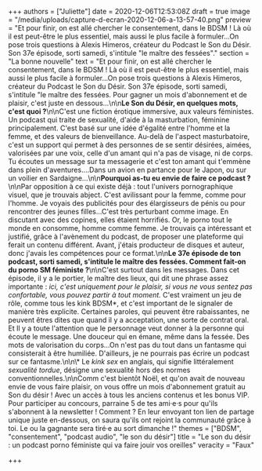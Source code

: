 +++
authors = ["Juliette"]
date = 2020-12-06T12:53:08Z
draft = true
image = "/media/uploads/capture-d-ecran-2020-12-06-a-13-57-40.png"
preview = "Et pour finir, on est allé chercher le consentement, dans le BDSM ! Là où il est peut-être le plus essentiel, mais aussi le plus facile à formuler...On pose trois questions à Alexis Himeros, créateur du Podcast le Son du Désir. Son 37e épisode, sorti samedi, s'intitule \"le maître des fessées\"."
section = "La bonne nouvelle"
text = "Et pour finir, on est allé chercher le consentement, dans le BDSM ! Là où il est peut-être le plus essentiel, mais aussi le plus facile à formuler...On pose trois questions à Alexis Himeros, créateur du Podcast le Son du Désir. Son 37e épisode, sorti samedi, s'intitule \"le maître des fessées. Pour gagner un mois d'abonnement et de plaisir, c'est juste en dessous...\n\n**Le Son du Désir, en quelques mots, c'est quoi ?**\n\nC'est une fiction érotique immersive, aux valeurs féministes. Un podcast qui traite de sexualité, d'aide à la masturbation, féminine principalement. C'est basé sur une idée d'égalité entre l'homme et la femme, et des valeurs de bienveillance. Au-delà de l'aspect masturbatoire, c'est un support qui permet à des personnes de se sentir désirées, aimées, valorisées par une voix, celle d'un amant qui n'a pas de visage, ni de corps. Tu écoutes un message sur ta messagerie et c'est ton amant qui t'emmène dans plein d'aventures….Dans un avion en partance pour le Japon, ou sur un voilier en Sardaigne...\n\n**Pourquoi as-tu eu envie de faire ce podcast ?**\n\nPar opposition à ce qui existe déjà : tout l'univers pornographique visuel, que je trouvais abject. C'est avilissant pour la femme, comme pour l'homme. Je voyais des publicités pour des élargisseurs de pénis ou pour rencontrer des jeunes filles...C'est très perturbant comme image. En discutant avec des copines, elles étaient horrifiés. Or, le porno tout le monde en consomme, homme comme femme. Je trouvais ça intéressant et justifié, grâce à l'avènement du podcast, de proposer une plateforme qui ferait un contenu différent. Avant, j'étais producteur de disques et auteur, donc j'avais les compétences pour ce format.\n\n**Le 37e épisode de ton podcast, sorti samedi, s'intitule le maître des fessées. Comment fait-on du porno SM féministe ?**\n\nC'est surtout dans les messages. Dans cet épisode, il y a le portier, le maître des lieux, qui dit une phrase assez importante : _ici, c'est uniquement pour le plaisir, si vous ne vous sentez pas confortable, vous pouvez partir à tout moment._ C'est vraiment un jeu de rôle, comme tous les kink BDSM*, et c'est important de le signaler de manière très explicite. Certaines paroles, qui peuvent être rabaissantes, ne peuvent êtres dites que quand il y a acceptation, une sorte de contrat oral. Et Il y a toute l'attention que le personnage veut donner à la personne qui écoute le message. Une douceur qui en émane, même dans la fessée. Des mots de valorisation du corps…On n'est pas du tout dans un fantasme qui consisterait à être humiliée. D'ailleurs, je ne pourrais pas écrire un podcast sur ce fantasme.\n\n\\* Le _kink sex_ en anglais, qui signifie littéralement _sexualité tordue_, désigne une sexualité hors des normes conventionnelles.\n\nComm c'est bientôt Noël, et qu'on avait de nouveau envie de vous faire plaisir, on vous offre un mois d'abonnement gratuit au Son du désir ! Avec un accès à tous les anciens contenus et les bonus VIP. Pour participer au concours, parraine 5 de tes ami·e·s pour qu'ils s'abonnent à la newsletter ! Comment ? En leur envoyant ton lien de partage unique juste en-dessous, on saura qu'ils ont rejoint la communauté grâce à toi. Le ou la  gagnante sera tiré·e au sort dimanche !"
themes = ["BDSM", "consentement", "podcast audio", "le son du désir"]
title = "Le son du désir : un podcast porno féministe qui va faire jouir vos oreilles"
veracity = "Faux"

+++
